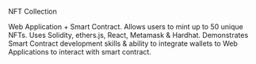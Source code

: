 NFT Collection

Web Application + Smart Contract. Allows users to mint up to 50 unique NFTs. Uses Solidity, ethers.js, React, Metamask & Hardhat. Demonstrates Smart Contract development skills & ability to integrate wallets to Web Applications to interact with smart contract. 
